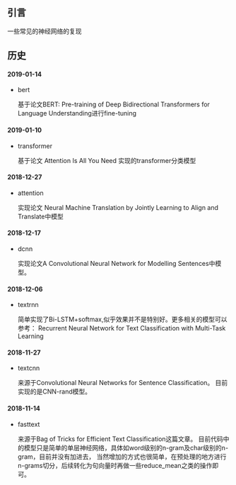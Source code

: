 ## 引言
一些常见的神经网络的复现

## 历史
#### 2019-01-14
* bert

    基于论文BERT: Pre-training of Deep Bidirectional Transformers for Language Understanding进行fine-tuning
    
#### 2019-01-10
* transformer

    基于论文 Attention Is All You Need 实现的transformer分类模型

#### 2018-12-27
* attention

    实现论文 Neural Machine Translation by Jointly Learning to Align and Translate中模型

#### 2018-12-17
* dcnn

    实现论文A Convolutional Neural Network for Modelling Sentences中模型。

#### 2018-12-06
* textrnn

    简单实现了Bi-LSTM+softmax,似乎效果并不是特别好。更多相关的模型可以参考：
    Recurrent Neural Network for Text Classification with Multi-Task Learning
    
#### 2018-11-27
* textcnn

    来源于Convolutional Neural Networks for Sentence Classification。
    目前实现的是CNN-rand模型。
    
#### 2018-11-14
* fasttext

    来源于Bag of Tricks for Efficient Text Classification这篇文章。
    目前代码中的模型只是简单的单层神经网络，具体如word级别的n-gram及char级别的n-gram，目前并没有加进去，
    当然增加的方式也很简单，在预处理的地方进行n-grams切分，后续转化为句向量时再做一些reduce_mean之类的操作即可。
    
